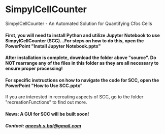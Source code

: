 # SimpylCellCounter
SimpylCellCounter - An Automated Solution for Quantifying Cfos Cells

#### First, you will need to install Python and utilize Jupyter Notebook to use SimpylCellCounter (SCC)...For steps on how to do this, open the PowerPoint "Install Jupyter Notebook.pptx"

#### After installation is complete, download the folder above "source". Do NOT rearrange any of the files in this folder as they are all necessary to ensure proper processing!

#### For specific instructions on how to navigate the code for SCC, open the PowerPoint "How to Use SCC.pptx"

If you are interested in recreating aspects of SCC, go to the folder "recreationFunctions" to find out more.


#### News: A GUI for SCC will be built soon!

##### Contact: aneesh.s.bal@gmail.com
